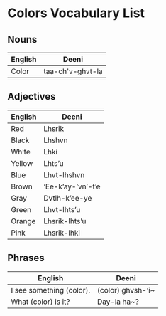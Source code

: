# Colors Vocabulary List

## Nouns

| English | Deeni |
|---|---|
| Color |  taa-ch'v-ghvt-la |

## Adjectives
| English | Deeni |
|---|---|
| Red | Lhsrik |
| Black | Lhshvn |
| White | Lhki |
| Yellow | Lhts’u |
| Blue | Lhvt-lhshvn | 
| Brown | ‘Ee-k’ay-‘vn’-t’e |
| Gray | Dvtlh-k’ee-ye |
| Green | Lhvt-lhts’u |
| Orange | Lhsrik-lhts’u |
| Pink | Lhsrik-lhki | 

## Phrases
| English | Deeni |
|---|---|
| I see something (color). | (color) ghvsh-‘i~ |
| What (color) is it? | Day-la ha~? |
